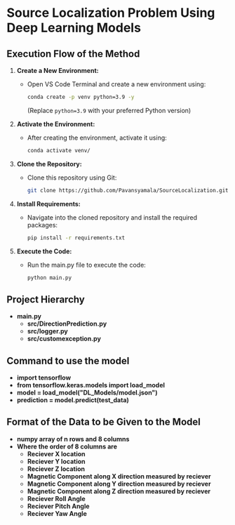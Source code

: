 # Source Localization Problem Using Deep Learning Models

## Execution Flow of the Method

1. **Create a New Environment:**
   - Open VS Code Terminal and create a new environment using:
     ```bash
     conda create -p venv python=3.9 -y
     ```
     (Replace `python=3.9` with your preferred Python version)

2. **Activate the Environment:**
   - After creating the environment, activate it using:
     ```bash
     conda activate venv/
     ```

3. **Clone the Repository:**
   - Clone this repository using Git:
     ```bash
     git clone https://github.com/Pavansyamala/SourceLocalization.git
     ```

4. **Install Requirements:**
   - Navigate into the cloned repository and install the required packages:
     ```bash
     pip install -r requirements.txt
     ```

5. **Execute the Code:**
   - Run the main.py file to execute the code:
     ```bash
     python main.py
     ```

## Project Hierarchy

- **main.py**
  - **src/DirectionPrediction.py**
  - **src/logger.py**
  - **src/customexception.py**

## Command to use the model 
-  **import tensorflow**
-  **from tensorflow.keras.models import load_model**
-  **model = load_model("DL_Models/model.json")**
-  **prediction = model.predict(test_data)**

## Format of the Data to be Given to the Model 

- **numpy array of n rows and 8 columns**
- **Where the order of 8 columns are**
  - **Reciever X location** 
  - **Reciever Y location** 
  - **Reciever Z location** 
  - **Magnetic Component along X direction measured by reciever**
  - **Magnetic Component along Y direction measured by reciever**
  - **Magnetic Component along Z direction measured by reciever** 
  - **Reciever Roll Angle**
  - **Reciever Pitch Angle**
  - **Reciever Yaw Angle**
